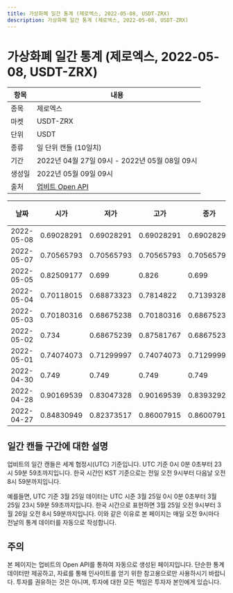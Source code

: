 ```yaml
---
title: 가상화폐 일간 통계 (제로엑스, 2022-05-08, USDT-ZRX)
description: 가상화폐 일간 통계 (제로엑스, 2022-05-08, USDT-ZRX)
---
```



가상화폐 일간 통계 (제로엑스, 2022-05-08, USDT-ZRX)
===

|항목|내용|
|--|--|
|종목|제로엑스|
|마켓|USDT-ZRX|
|단위|USDT|
|종류|일 단위 캔들 (10일치)|
|기간|2022년 04월 27일 09시 - 2022년 05월 08일 09시|
|생성일|2022년 05월 09일 09시|
|출처|[업비트 Open API](https://docs.upbit.com)|


|날짜|시가|저가|고가|종가|비고|
|--|--|--|--|--|--|
|2022-05-08|0.69028291|0.69028291|0.69028291|0.69028291|    |
|2022-05-07|0.70565793|0.70565793|0.70565793|0.70565793|    |
|2022-05-05|0.82509177|0.699|0.826|0.699|    |
|2022-05-04|0.70118015|0.68873323|0.7814822|0.7139328|    |
|2022-05-03|0.70180316|0.68675238|0.70180316|0.68675238|    |
|2022-05-02|0.734|0.68675239|0.87581767|0.68675239|    |
|2022-05-01|0.74074073|0.71299997|0.74074073|0.71299997|    |
|2022-04-30|0.749|0.749|0.749|0.749|    |
|2022-04-28|0.90169539|0.83047328|0.90169539|0.8393292|    |
|2022-04-27|0.84830949|0.82373517|0.86007915|0.86007915|    |


일간 캔들 구간에 대한 설명
---


업비트의 일간 캔들은 세계 협정시(UTC) 기준입니다. 
UTC 기준 0시 0분 0초부터 23시 59분 59초까지입니다. 
한국 시간인 KST 기준으로는 전일 오전 9시부터 다음날 오전 8시 59분까지입니다. 


예를들면, UTC 기준 3월 25일 데이터는 UTC 시준 3월 25일 0시 0분 0초부터 3월 25일 23시 59분 59초까지입니다. 
한국 시간으로 표현하면 3월 25일 오전 9시부터 3월 26일 오전 8시 59분까지입니다. 
이와 같은 이유로 본 페이지는 매일 오전 9시마다 전날의 통계 데이터를 자동으로 작성합니다. 


주의
---


본 페이지는 업비트의 Open API를 통하여 자동으로 생성된 페이지입니다. 
단순한 통계 데이터만 제공하고, 자료를 통해 인사이트를 얻기 위한 참고용으로만 사용하시기 바랍니다. 
투자를 권유하는 것은 아니며, 투자에 대한 모든 책임은 투자자 본인에게 있습니다. 
